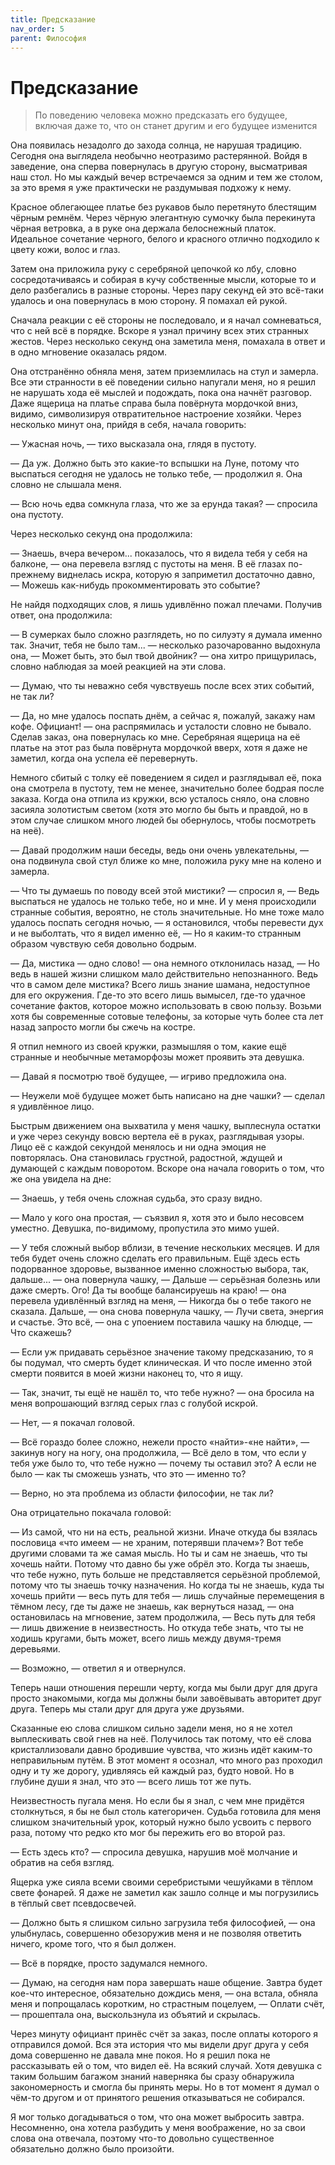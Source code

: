 ```yaml
---
title: Предсказание
nav_order: 5
parent: Философия
---
```


# Предсказание

>  По поведению человека можно предсказать его будущее, включая даже
>  то, что он станет другим и его будущее изменится


Она появилась незадолго до захода солнца, не нарушая традицию.
Сегодня она выглядела необычно неотразимо растерянной.  Войдя в
заведение, она сперва повернулась в другую сторону, высматривая наш
стол.  Но мы каждый вечер встречаемся за одним и тем же столом, за это
время я уже практически не раздумывая подхожу к нему.

Красное облегающее платье без рукавов было перетянуто блестящим чёрным
ремнём.  Через чёрную элегантную сумочку была перекинута чёрная
ветровка, а в руке она держала белоснежный платок.  Идеальное
сочетание черного, белого и красного отлично подходило к цвету кожи,
волос и глаз.

Затем она приложила руку с серебряной цепочкой ко лбу, словно
сосредотачиваясь и собирая в кучу собственные мысли, которые то и дело
разбегались в разные стороны.  Через пару секунд ей это всё-таки
удалось и она повернулась в мою сторону.  Я помахал ей рукой.

Сначала реакции с её стороны не последовало, и я начал сомневаться,
что с ней всё в порядке.  Вскоре я узнал причину всех этих странных
жестов.  Через несколько секунд она заметила меня, помахала в ответ и
в одно мгновение оказалась рядом.

Она отстранённо обняла меня, затем приземлилась на стул и замерла.
Все эти странности в её поведении сильно напугали меня, но я решил не
нарушать хода её мыслей и подождать, пока она начнёт разговор.  Даже
ящерица на платье справа была повёрнута мордочкой вниз, видимо,
символизируя отвратительное настроение хозяйки.  Через несколько минут
она, прийдя в себя, начала говорить:

— Ужасная ночь, — тихо высказала она, глядя в пустоту.

— Да уж.  Должно быть это какие-то вспышки на Луне, потому что
выспаться сегодня не удалось не только тебе, — продолжил я.  Она
словно не слышала меня.

— Всю ночь едва сомкнула глаза, что же за ерунда такая? — спросила
она пустоту.

Через несколько секунд она продолжила:

— Знаешь, вчера вечером... показалось, что я видела тебя у себя на
балконе, — она перевела взгляд с пустоты на меня.  В её глазах
по-прежнему виднелась искра, которую я заприметил достаточно давно,
— Можешь как-нибудь прокомментировать это событие?

Не найдя подходящих слов, я лишь удивлённо пожал плечами.  Получив
ответ, она продолжила:

— В сумерках было сложно разглядеть, но по силуэту я думала именно
так.  Значит, тебя не было там... — несколько разочарованно
выдохнула она, — Может быть, это был твой двойник? — она хитро
прищурилась, словно наблюдая за моей реакцией на эти слова.

— Думаю, что ты неважно себя чувствуешь после всех этих событий, не
так ли?

— Да, но мне удалось поспать днём, а сейчас я, пожалуй, закажу нам
кофе.  Официант! — она распрямилась и усталости словно не бывало.
Сделав заказ, она повернулась ко мне.  Серебряная ящерица на её платье
на этот раз была повёрнута мордочкой вверх, хотя я даже не заметил,
когда она успела её перевернуть.

Немного сбитый с толку её поведением я сидел и разглядывал её, пока
она смотрела в пустоту, тем не менее, значительно более бодрая после
заказа.  Когда она отпила из кружки, всю усталось сняло, она словно
засияла золотистым светом (хотя это могло бы быть и правдой, но в этом
случае слишком много людей бы обернулось, чтобы посмотреть на неё).

— Давай продолжим наши беседы, ведь они очень увлекательны, — она
подвинула свой стул ближе ко мне, положила руку мне на колено и
замерла.

— Что ты думаешь по поводу всей этой мистики? — спросил я, —
Ведь выспаться не удалось не только тебе, но и мне.  И у меня
происходили странные события, вероятно, не столь значительные.  Но мне
тоже мало удалось поспать сегодня ночью, — я остановился, чтобы
перевести дух и не выболтать, что я видел именно её, — Но я каким-то
странным образом чувствую себя довольно бодрым.

— Да, мистика — одно слово! — она немного отклонилась назад, — Но ведь
в нашей жизни слишком мало действительно непознанного.  Ведь что в
самом деле мистика?  Всего лишь знание шамана, недоступное для его
окружения.  Где-то это всего лишь вымысел, где-то удачное сочетание
фактов, которое можно использовать в свою пользу.  Возьми хотя бы
современные сотовые телефоны, за которые чуть более ста лет назад
запросто могли бы сжечь на костре.

Я отпил немного из своей кружки, размышляя о том, какие ещё странные и
необычные метаморфозы может проявить эта девушка.

— Давай я посмотрю твоё будущее, — игриво предложила она.

— Неужели моё будущее может быть написано на дне чашки? — сделал я
удивлённое лицо.

Быстрым движением она выхватила у меня чашку, выплеснула остатки и уже
через секунду вовсю вертела её в руках, разглядывая узоры.  Лицо её с
каждой секундой менялось и ни одна эмоция не повторялась.  Она
становилась грустной, радостной, ждущей и думающей с каждым поворотом.
Вскоре она начала говорить о том, что же она увидела на дне:

— Знаешь, у тебя очень сложная судьба, это сразу видно.

— Мало у кого она простая, — съязвил я, хотя это и было несовсем
уместно.  Девушка, по-видимому, пропустила это мимо ушей.

— У тебя сложный выбор вблизи, в течение нескольких месяцев.  И для
тебя будет очень сложно сделать его правильным.  Ещё здесь есть
подорванное здоровье, вызванное именно сложностью выбора, так,
дальше... — она повернула чашку, — Дальше — серьёзная болезнь или даже
смерть.  Ого!  Да ты вообще балансируешь на краю! — она перевела
удивлённый взгляд на меня, — Никогда бы о тебе такого не сказала.
Дальше, — она снова повернула чашку, — Лучи света, энергия и счастье.
Это всё, — она с упоением поставила чашку на блюдце, — Что скажешь?

— Если уж придавать серьёзное значение такому предсказанию, то я бы
подумал, что смерть будет клиническая.  И что после именно этой смерти
появится в моей жизни наконец то, что я ищу.

— Так, значит, ты ещё не нашёл то, что тебе нужно? — она бросила
на меня вопрошающий взгляд серых глаз с голубой искрой.

— Нет, — я покачал головой.

— Всё гораздо более сложно, нежели просто «найти»-«не найти», —
закинув ногу на ногу, она продолжила, — Всё дело в том, что если у
тебя уже было то, что тебе нужно — почему ты оставил это?  А если не
было — как ты сможешь узнать, что это — именно то?

— Верно, но эта проблема из области философии, не так ли?

Она отрицательно покачала головой:

— Из самой, что ни на есть, реальной жизни.  Иначе откуда бы взялась
пословица «что имеем — не храним, потерявши плачем»?  Вот тебе другими
словами та же самая мысль.  Но ты и сам не знаешь, что ты хочешь
найти.  Потому что давно бы уже обрёл это.  Когда ты знаешь, что тебе
нужно, путь больше не представляется серьёзной проблемой, потому что
ты знаешь точку назначения.  Но когда ты не знаешь, куда ты хочешь
прийти — весь путь для тебя — лишь случайные перемещения в тёмном
лесу, где ты даже не знаешь, как вернуться назад, — она остановилась
на мгновение, затем продолжила, — Весь путь для тебя — лишь движение в
неизвестность.  Но откуда тебе знать, что ты не ходишь кругами, быть
может, всего лишь между двумя-тремя деревьями.

— Возможно, — ответил я и отвернулся.

Теперь наши отношения перешли черту, когда мы были друг для друга
просто знакомыми, когда мы должны были завоёвывать авторитет друг
друга.  Теперь мы стали друг для друга уже друзьями.

Сказанные ею слова слишком сильно задели меня, но я не хотел
выплескивать свой гнев на неё.  Получилось так потому, что её слова
кристаллизовали давно бродившие чувства, что жизнь идёт каким-то
неправильным путём.  В этот момент я осознал, что много раз проходил
одну и ту же дорогу, удивляясь ей каждый раз, будто новой.  Но в
глубине души я знал, что это — всего лишь тот же путь.

Неизвестность пугала меня.  Но если бы я знал, с чем мне придётся
столкнуться, я бы не был столь категоричен.  Судьба готовила для меня
слишком значительный урок, который нужно было усвоить с первого раза,
потому что редко кто мог бы пережить его во второй раз.

— Есть здесь кто? — спросила девушка, нарушив моё молчание и
обратив на себя взгляд.

Ящерка уже сияла всеми своими серебристыми чешуйками в тёплом свете
фонарей.  Я даже не заметил как зашло солнце и мы погрузились в тёплый
свет псевдосвечей.

— Должно быть я слишком сильно загрузила тебя философией, — она
улыбнулась, совершенно обезоружив меня и не позволяя ответить ничего,
кроме того, что я был должен.

— Всё в порядке, просто задумался немного.

— Думаю, на сегодня нам пора завершать наше общение.  Завтра будет
кое-что интересное, обязательно дождись меня, — она встала, обняла
меня и попрощалась коротким, но страстным поцелуем, — Оплати счёт,
— прошептала она, выскользнула из объятий и скрылась.

Через минуту официант принёс счёт за заказ, после оплаты которого я
отправился домой.  Вся эта история что мы видели друг друга у себя
дома совершенно не давала мне покоя.  Но я решил пока не рассказывать
ей о том, что видел её.  На всякий случай.  Хотя девушка с таким
большим багажом знаний наверняка бы сразу обнаружила закономерность и
смогла бы принять меры.  Но в тот момент я думал о чём-то другом и от
принятого решения отказываться не собирался.

Я мог только догадываться о том, что она может выбросить завтра.
Несомненно, она хотела разбудить у меня воображение, но за свои слова
она отвечала, поэтому что-то довольно существенное обязательно должно
было произойти.

